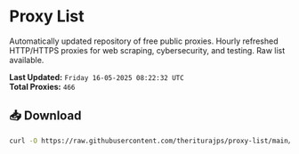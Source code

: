 # Proxy List

Automatically updated repository of free public proxies. Hourly refreshed HTTP/HTTPS proxies for web scraping, cybersecurity, and testing. Raw list available.

**Last Updated:** `Friday 16-05-2025 08:22:32 UTC`  
**Total Proxies:** `466`

## 📥 Download
```bash
curl -O https://raw.githubusercontent.com/theriturajps/proxy-list/main/proxies.txt
